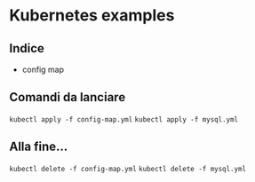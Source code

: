 # Kubernetes examples #

## Indice ##
- config map

## Comandi da lanciare ##
`kubectl apply -f config-map.yml`
`kubectl apply -f mysql.yml`

## Alla fine... ##
`kubectl delete -f config-map.yml`
`kubectl delete -f mysql.yml`
